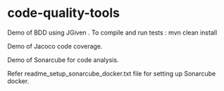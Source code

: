 # code-quality-tools
Demo of BDD using JGiven .  To compile and run tests :  mvn clean install

Demo of Jacoco code coverage.

Demo of Sonarcube for code analysis. 

Refer readme_setup_sonarcube_docker.txt file for setting up Sonarcube docker.

